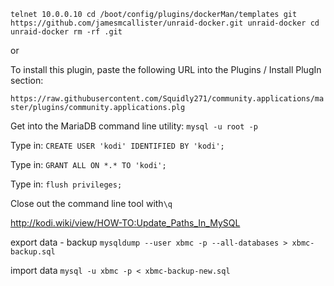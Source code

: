 `
telnet 10.0.0.10
cd /boot/config/plugins/dockerMan/templates
git https://github.com/jamesmcallister/unraid-docker.git unraid-docker
cd unraid-docker
rm -rf .git
`

or

To install this plugin, paste the following URL into the Plugins / Install PlugIn section:

`
https://raw.githubusercontent.com/Squidly271/community.applications/master/plugins/community.applications.plg
`


Get into the MariaDB command line utility: `mysql -u root -p`

Type in: `CREATE USER 'kodi' IDENTIFIED BY 'kodi';`

Type in: `GRANT ALL ON *.* TO 'kodi';`

Type in: `flush privileges;`

Close out the command line tool with`\q`

http://kodi.wiki/view/HOW-TO:Update_Paths_In_MySQL

export data - backup
`mysqldump --user xbmc -p --all-databases > xbmc-backup.sql`

import data
`mysql -u xbmc -p < xbmc-backup-new.sql`